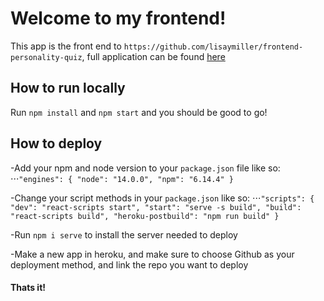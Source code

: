 # Welcome to my frontend!

This app is the front end to `https://github.com/lisaymiller/frontend-personality-quiz`, full application can be found [here](https://frontend-personality-quiz.herokuapp.com/)

## How to run locally

Run `npm install` and `npm start` and you should be good to go!

## How to deploy

-Add your npm and node version to your `package.json` file like so:
⋅⋅⋅`"engines": { "node": "14.0.0", "npm": "6.14.4" }`

-Change your script methods in your `package.json` like so:
⋅⋅⋅`"scripts": { "dev": "react-scripts start", "start": "serve -s build", "build": "react-scripts build", "heroku-postbuild": "npm run build" }`

-Run `npm i serve` to install the server needed to deploy

-Make a new app in heroku, and make sure to choose Github as your deployment method, and link the repo you want to deploy

#### Thats it!
